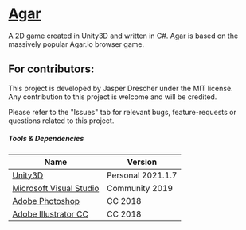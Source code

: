[Agar](https://github.com/JasperDre/Agar)
==================================================

A 2D game created in Unity3D and written in C#. Agar is based on the massively popular Agar.io browser game.

For contributors:
--------------------------------------
This project is developed by Jasper Drescher under the MIT license. <br />
Any contribution to this project is welcome and will be credited.

Please refer to the "Issues" tab for relevant bugs, feature-requests or questions related to this project.

##### Tools & Dependencies

| Name  | Version |
| ------------- | ------------- |
| [Unity3D](https://store.unity.com/download?ref=personal)  | Personal 2021.1.7  |
| [Microsoft Visual Studio](https://www.visualstudio.com/)  | Community 2019  |
| [Adobe Photoshop](http://www.adobe.com/products/photoshop.html)  | CC 2018  |
| [Adobe Illustrator CC](http://www.adobe.com/products/illustrator.html)  | CC 2018  |
